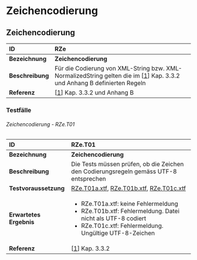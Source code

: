 # Zeichencodierung

## Zeichencodierung
|ID|RZe
|:--|:--
|**Bezeichnung**|**Zeichencodierung**
|**Beschreibung**|Für die Codierung von XML-String bzw. XML-NormalizedString gelten die im [[1]] Kap. 3.3.2 und Anhang B definierten Regeln
|**Referenz**|[[1]] Kap. 3.3.2 und Anhang B

### Testfälle
###### Zeichencodierung - RZe.T01
|ID|RZe.T01
|:--|:--
|**Bezeichnung**|**Zeichencodierung**
|**Beschreibung**|Die Tests müssen prüfen, ob die Zeichen den Codierungsregeln gemäss UTF-8 entsprechen
|**Testvoraussetzung**|[RZe.T01a.xtf](../data/RZe.T01a.xtf), [RZe.T01b.xtf](../data/RZe.T01b.xtf), [RZe.T01c.xtf](../data/RZe.T01c.xtf)
|**Erwartetes Ergebnis**|<ul><li>RZe.T01a.xtf: keine Fehlermeldung</li><li>RZe.T01b.xtf: Fehlermeldung. Datei nicht als UTF-8 codiert </li><li>RZe.T01c.xtf: Fehlermeldung. Ungültige UTF-8-Zeichen</li></ul>
|**Referenz**|[[1]] Kap. 3.3.2

[1]: bib.md#1-kogis-interlis-2--referenzhandbuch-13042006

